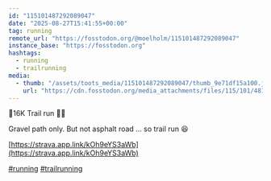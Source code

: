 ```yaml
---
id: "115101487292089047"
date: "2025-08-27T15:41:55+00:00"
tag: running
remote_url: "https://fosstodon.org/@moelholm/115101487292089047"
instance_base: "https://fosstodon.org"
hashtags:
  - running
  - trailrunning
media:
  - thumb: "/assets/toots_media/115101487292089047/thumb_9e71df15a100.jpeg"
    url: "https://cdn.fosstodon.org/media_attachments/files/115/101/481/514/917/016/original/8894fec523e81b7d.jpeg"
---
```

🌳16K Trail run 🏃🏽 

Gravel path only. But not asphalt road … so trail run 😆

[https://strava.app.link/kOh9eYS3aWb](https://strava.app.link/kOh9eYS3aWb)

[#running](https://fosstodon.org/tags/running) [#trailrunning](https://fosstodon.org/tags/trailrunning)
